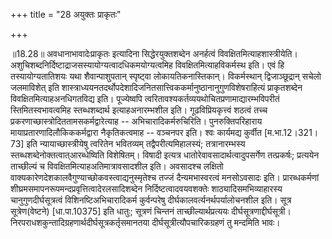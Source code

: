 +++
title = "28 अयुक्तः प्राकृतः"

+++
  
  
॥18.28॥ अवधानाभावादेःप्राकृतः इत्यादिना सिद्धेरयुक्तशब्देन अनर्हत्वं
विवक्षितमित्याहशास्त्रीयेति।
अशुचिशब्दनिर्दिष्टाद्राजसस्यायोग्यत्वादधिकमयोग्यत्वमिह
विवक्षितमित्याहविकर्मस्थ इति। एवं हि तस्यायोग्यतातिशयः यथा
शैवान्पाशुपतान् स्पृष्ट्वा लोकायतिकनास्तिकान्। विकर्मस्थान्
द्विजाञ्छूद्रान् सचेलो जलमाविशेत् इति
शास्त्राध्ययनतदर्थोपदेशादिजनितसात्त्विककर्मानुष्ठानानुगुणविशेषराहित्यं
प्राकृतशब्देन विवक्षितमित्याहअनधिगतविद्य इति। पूज्येष्वपि
त्वरितावश्यकर्तव्ययथोचितप्रणामाद्यारम्भविपरीतं स्तिमितस्वभावत्वमिह
स्तब्धशब्दार्थ इत्याहअनारम्भशील इति। गूढविप्रियकृत्त्वं शठत्वं तच्च
प्रकरणाच्छास्त्रोदिततामसकर्मद्वारेत्याह -- अभिचारादिकर्मरुचिरिति।
पुनरुक्तिपरिहाराय मायाप्रतारणादिलौकिककर्मद्वारा नैकृतिकत्वमाह -- वञ्चनपर
इति। श्वः कार्यमद्य कुर्वीत \[म.भा.12।321।73\] इति न्यायाच्छास्त्रीयेषु
त्वरितेन भवितव्यम् तद्वैपरीत्यमिहालस्यं; तत्रानारम्भस्य
स्तब्धशब्देनोक्तत्वात्आरब्धेष्विति विशेषितम्। विषादी इत्यत्र
धातोरेवावसादार्थत्वादुपसर्गेण तत्प्रकर्षः; प्रत्ययेन ताच्छील्यं च
विवक्षितमित्याहअतिमात्रावसादशील इति। अवसादश्च लक्षितो
वाक्यकारेणदेशकालवैगुण्याच्छोकवस्त्वाद्यनुस्मृतेश्च तज्जं
दैन्यमभास्वरत्वं मनसोऽवसादः इति। प्रारब्धकर्मणां
शीघ्रमसमापनरूपमन्दप्रवृत्तित्वादेरलसादिशब्देन निर्दिष्टत्वादवयवशक्तेः
शाठ्यादिसमभिव्याहारस्य चानुगुणदीर्घसूत्रत्वं विशिनष्टिअभिचारादिकर्म
कुर्वन्परेषु दीर्घकालवर्त्यनर्थपर्यालोचनशील इति। सूत्र सूत्रेण(वेष्टने)
\[धा.पा.10375\] इति धातुः; सूत्रणं चिन्तनं ताच्छील्यार्थप्रत्ययः
दीर्घसूत्रणाद्दीर्घसूत्री।
निरपराधशकुन्तादिग्रहणार्थदीर्घसूत्रकर्तृसमानतया
दीर्घसूत्रीत्यौपचारिकग्रहणं तु मन्दमिति भावः।  
  
